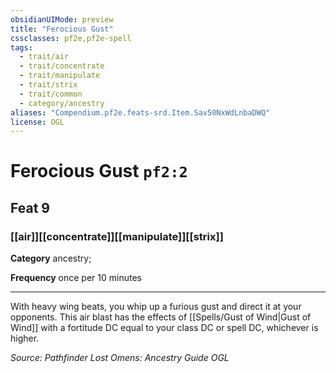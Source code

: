 ```yaml
---
obsidianUIMode: preview
title: "Ferocious Gust"
cssclasses: pf2e,pf2e-spell
tags:
  - trait/air
  - trait/concentrate
  - trait/manipulate
  - trait/strix
  - trait/common
  - category/ancestry
aliases: "Compendium.pf2e.feats-srd.Item.Sav50NxWdLnbaDWQ"
license: OGL
---
```

# Ferocious Gust `pf2:2`
## Feat 9
### [[air]][[concentrate]][[manipulate]][[strix]]

**Category** ancestry; 




**Frequency** once per 10 minutes

* * *

With heavy wing beats, you whip up a furious gust and direct it at your opponents. This air blast has the effects of [[Spells/Gust of Wind|Gust of Wind]] with a fortitude DC equal to your class DC or spell DC, whichever is higher.

*Source: Pathfinder Lost Omens: Ancestry Guide*
*OGL*
